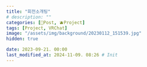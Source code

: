 ```yaml
---
title: "회전소개팅"
# description: ""
categories: [📀Post, 🫐Project]
tags: [Project, VRChat]
image: "/assets/img/background/20230112_151539.jpg"
hidden: true

date: 2023-09-21. 00:00
last_modified_at: 2024-11-09. 08:26 # Init
---
```

